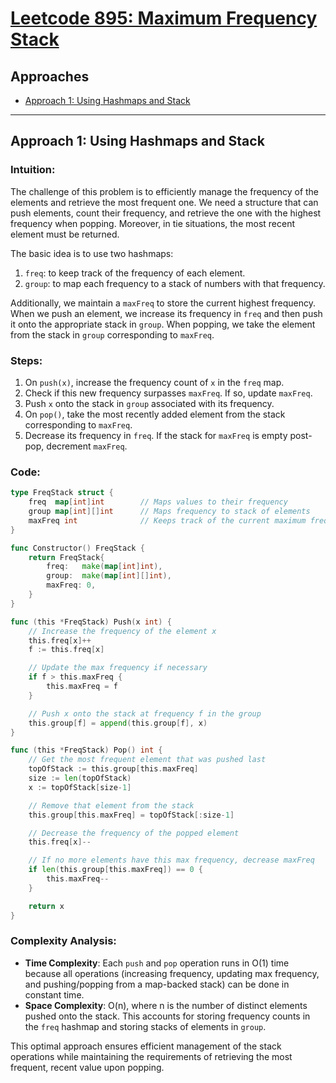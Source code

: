 # [Leetcode 895: Maximum Frequency Stack](https://leetcode.com/problems/maximum-frequency-stack/)

## Approaches
- [Approach 1: Using Hashmaps and Stack](#approach-1-using-hashmaps-and-stack)

---

## Approach 1: Using Hashmaps and Stack

### Intuition:
The challenge of this problem is to efficiently manage the frequency of the elements and retrieve the most frequent one. We need a structure that can push elements, count their frequency, and retrieve the one with the highest frequency when popping. Moreover, in tie situations, the most recent element must be returned. 

The basic idea is to use two hashmaps:
1. `freq`: to keep track of the frequency of each element.
2. `group`: to map each frequency to a stack of numbers with that frequency.

Additionally, we maintain a `maxFreq` to store the current highest frequency. When we push an element, we increase its frequency in `freq` and then push it onto the appropriate stack in `group`. When popping, we take the element from the stack in `group` corresponding to `maxFreq`.

### Steps:
1. On `push(x)`, increase the frequency count of `x` in the `freq` map. 
2. Check if this new frequency surpasses `maxFreq`. If so, update `maxFreq`.
3. Push `x` onto the stack in `group` associated with its frequency.
4. On `pop()`, take the most recently added element from the stack corresponding to `maxFreq`.
5. Decrease its frequency in `freq`. If the stack for `maxFreq` is empty post-pop, decrement `maxFreq`.

### Code:
```go
type FreqStack struct {
    freq  map[int]int        // Maps values to their frequency
    group map[int][]int      // Maps frequency to stack of elements
    maxFreq int              // Keeps track of the current maximum frequency
}

func Constructor() FreqStack {
    return FreqStack{
        freq:   make(map[int]int),
        group:  make(map[int][]int),
        maxFreq: 0,
    }
}

func (this *FreqStack) Push(x int) {
    // Increase the frequency of the element x
    this.freq[x]++
    f := this.freq[x]

    // Update the max frequency if necessary
    if f > this.maxFreq {
        this.maxFreq = f
    }

    // Push x onto the stack at frequency f in the group
    this.group[f] = append(this.group[f], x)
}

func (this *FreqStack) Pop() int {
    // Get the most frequent element that was pushed last
    topOfStack := this.group[this.maxFreq]
    size := len(topOfStack)
    x := topOfStack[size-1]

    // Remove that element from the stack
    this.group[this.maxFreq] = topOfStack[:size-1]

    // Decrease the frequency of the popped element
    this.freq[x]--

    // If no more elements have this max frequency, decrease maxFreq
    if len(this.group[this.maxFreq]) == 0 {
        this.maxFreq--
    }

    return x
}
```

### Complexity Analysis:
- **Time Complexity**: Each `push` and `pop` operation runs in O(1) time because all operations (increasing frequency, updating max frequency, and pushing/popping from a map-backed stack) can be done in constant time.
- **Space Complexity**: O(n), where n is the number of distinct elements pushed onto the stack. This accounts for storing frequency counts in the `freq` hashmap and storing stacks of elements in `group`.

This optimal approach ensures efficient management of the stack operations while maintaining the requirements of retrieving the most frequent, recent value upon popping.

